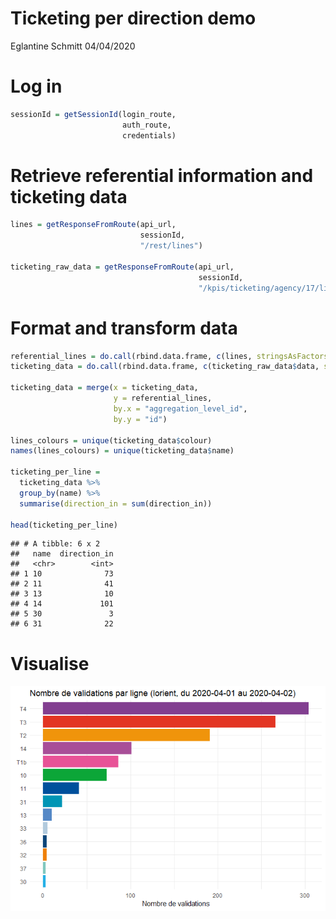 Ticketing per direction demo
================
Eglantine Schmitt
04/04/2020

# Log in

``` r
sessionId = getSessionId(login_route, 
                         auth_route, 
                         credentials)
```

# Retrieve referential information and ticketing data

``` r
lines = getResponseFromRoute(api_url,
                             sessionId,
                             "/rest/lines")

ticketing_raw_data = getResponseFromRoute(api_url,
                                          sessionId,
                                          "/kpis/ticketing/agency/17/line?aggregated_by_time=false&included_date_perimeters=2020-03-26_2020-04-02_1111111&excluded_date_perimeters=&ticket_type_id=all")
```

# Format and transform data

``` r
referential_lines = do.call(rbind.data.frame, c(lines, stringsAsFactors = F))
ticketing_data = do.call(rbind.data.frame, c(ticketing_raw_data$data, stringsAsFactors = F))

ticketing_data = merge(x = ticketing_data, 
                       y = referential_lines,
                       by.x = "aggregation_level_id", 
                       by.y = "id")

lines_colours = unique(ticketing_data$colour)
names(lines_colours) = unique(ticketing_data$name)

ticketing_per_line = 
  ticketing_data %>%
  group_by(name) %>%
  summarise(direction_in = sum(direction_in))

head(ticketing_per_line)
```

    ## # A tibble: 6 x 2
    ##   name  direction_in
    ##   <chr>        <int>
    ## 1 10              73
    ## 2 11              41
    ## 3 13              10
    ## 4 14             101
    ## 5 30               3
    ## 6 31              22

# Visualise

![](ticketing_by_line_sample_files/figure-gfm/unnamed-chunk-4-1.png)<!-- -->
